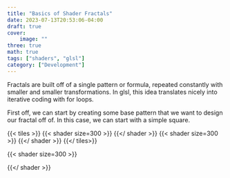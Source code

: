 ```yaml
---
title: "Basics of Shader Fractals"
date: 2023-07-13T20:53:06-04:00
draft: true
cover:
    image: ""
three: true
math: true
tags: ["shaders", "glsl"]
category: ["Development"]
---
```


Fractals are built off of a single pattern or formula, repeated constantly with smaller and smaller transformations. In glsl, this idea translates nicely into iterative coding with for loops.

First off, we can start by creating some base pattern that we want to design our fractal off of. In this case, we can start with a simple square.

{{< tiles >}}
    {{< shader size=300 >}}
    {{</ shader >}}
    {{< shader size=300 >}}
    {{</ shader >}}
{{</ tiles>}}

{{< shader size=300 >}}
<script id="fragmentShader" class="fragmentShader"  type="x-shader/x-fragment">
    #ifdef GL_ES
    precision mediump float;
    #endif

    uniform float u_time;
    uniform vec2 u_resolution;

    #define PI 3.1415926538
    #define TAU 6.2831855

    // Inigo Quilez
    vec3 palette( in float t )
    {
        vec3 a = vec3(.5);
        vec3 b = vec3(.5);
        vec3 c = vec3(1.);
        vec3 d = vec3(0.00, 0.33, 0.67);
        return a + b*cos( 6.28318*(c*t+d) );
    }

    void main() {
        vec2 uv = (gl_FragCoord.xy*2. - u_resolution.xy) / u_resolution.y;
        float global_dist = length(uv);
        vec4 color;

        float dist = length(uv);
        float angle = atan(uv.y*PI, uv.x*PI);
        float layer_offset = dist*2.*TAU;

        float waves = 1.-sin(dist*5.*TAU - u_time*3.);
        float umbrella = sin(angle*5. + u_time + layer_offset);

        color += vec4(vec3(umbrella), 1.);
        color += waves;

        color *= vec4(palette(global_dist+u_time*.1), 1.);
        color *= pow(color, vec4(1.2)); // Increase contrast

        gl_FragColor = color;
    }
</script>
{{</ shader >}}